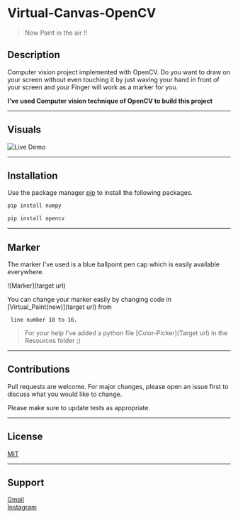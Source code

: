 # Virtual-Canvas-OpenCV
> Now Paint in the air !! 
## Description

Computer vision project implemented with OpenCV.
Do you want to draw on your screen without even touching it by just waving your hand in front of your screen and your Finger will work as a marker for you.

**I've used Computer vision technique of OpenCV to build this project**
***
## Visuals
![Live Demo](https://github.com/RaghavKaushal03/Virtual-Canvas-Opencv/blob/main/Resources/20201217_082624_515.jpg)
***
## Installation
Use the package manager [pip](https://pip.pypa.io/en/stable/) to install the following packages.
```bash
pip install numpy
```
```bash
pip install opencv
```
***
## Marker
The marker I've used is a blue ballpoint pen cap which is easily available everywhere.

![Marker](target url)

You can change your marker easily by changing code in [Virtual_Paint(new)](target url) from
```
 line number 10 to 16.
```
> For your help I've added a python file [Color-Picker](Target url) in the Resources folder ;)


***
## Contributions
Pull requests are welcome. For major changes, please open an issue first to discuss what you would like to change.

Please make sure to update tests as appropriate.
***
## License
[MIT](https://choosealicense.com/licenses/mit/)
***
## Support
[Gmail](kaushal.raghav13@gmail.com)  
[Instagram](https://www.instagram.com/raghavkaushal_/?hl=en)